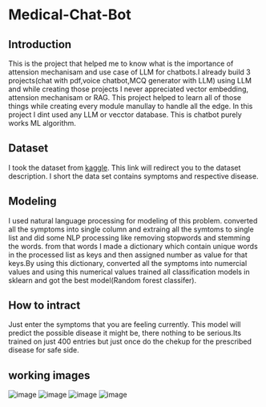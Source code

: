 # Medical-Chat-Bot

## Introduction
This is the project that helped me to know what is the importance of attension mechanisam and use case of LLM for chatbots.I already build 3 projects(chat with pdf,voice chatbot,MCQ generator with LLM) using LLM and while creating those projects I never appreciated vector embedding, attension mechanisam or RAG. This project helped to learn all of those things while creating every module manullay to handle all the edge. In this project I dint used any LLM or vecctor database. This is chatbot purely works ML algorithm.


## Dataset

I took the dataset from [kaggle](https://www.kaggle.com/datasets/sushil9/disease-and-their-symptoms). This link will redirect you to the dataset description. I short the data set contains symptoms and respective disease.


## Modeling

I used natural language processing for modeling of this problem. converted all the symptoms into single column and extraing all the symtoms to single list and did some NLP processing like removing stopwords and stemming the words. from that words I made a dictionary which contain unique words in the processed list as keys and then assigned number as value for that keys.By using this dictionary, converted all the symptoms into numercial values and using this numerical values trained all classification models in sklearn and got the best model(Random forest classifer).

## How to intract

Just enter the symptoms that you are feeling currently. This model will predict the possible disease it might be, there nothing to be serious.Its trained on just 400 entries but just once do the chekup for the prescribed disease for safe side.


## working images
![image](https://github.com/sumenchalla/Medical-Chat-Bot/assets/76592358/99f73c18-60e1-41b5-a586-75a244abe5c9)
![image](https://github.com/sumenchalla/ML-AI_basics/assets/76592358/bd9c0a08-b8ac-4f69-bce8-dd71a05264cb)
![image](https://github.com/sumenchalla/ML-AI_basics/assets/76592358/3c7d5c58-1b52-42f7-82f8-bd09418fd46b)
![image](https://github.com/sumenchalla/ML-AI_basics/assets/76592358/f76b1ba6-8d12-40ce-a3ac-5e51bb4d4b65)




